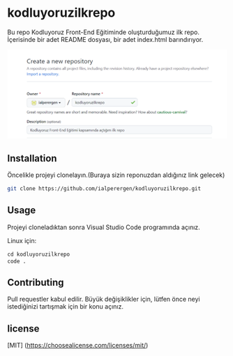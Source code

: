 # kodluyoruzilkrepo
Bu repo Kodluyoruz Front-End Eğitiminde oluşturduğumuz ilk repo. İçerisinde bir adet README dosyası, bir adet index.html barındırıyor.

![](https://github.com/ialperergen/kodluyoruzilkrepo/blob/main/Figures/figure1.png?raw=true)
## Installation
Öncelikle projeyi clonelayın.(Buraya sizin reponuzdan aldığınız link gelecek)
```bash
git clone https://github.com/ialperergen/kodluyoruzilkrepo.git
```

## Usage
Projeyi cloneladıktan sonra Visual Studio Code programında açınız.

Linux için:
```Linux 
cd kodluyoruzilkrepo
code .
````

## Contributing
Pull requestler kabul edilir. Büyük değişiklikler için, lütfen önce neyi istediğinizi tartışmak için bir konu açınız.

## license 
[MIT] (https://choosealicense.com/licenses/mit/)
